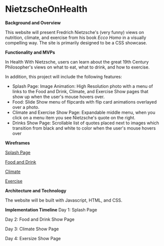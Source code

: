 # NietzscheOnHealth

**Background and Overview** 

   This website will present Fredrich Nietzsche's (very funny) views on nutrition, climate, and exercise from his book *Ecco Homo* in a visually compelling way. The site is primarily designed to be a CSS showcase. 
   
**Functionality and MVPs** 

In Health With Nietzsche, users can learn about the great 19th Century Philosopher's views on what to eat, what to drink, and how to exercise. 

In addition, this project will include the following features: 

- Splash Page: 
        Image Animation: High Resolution photo with a menu of links to the Food and Drink, Climate, and Exercise Show pages that show up when the user's mouse hovers over.  
- Food: 
        Slide Show menu of flipcards with flip card animations overlayed over a photo. 
- Climate and Exercise Show Page: 
        Expandable middle menu, when you click on a menu item you see Nietzsche's quote on the right. 
- Drinks Show Page: 
        Scrollable list of quotes placed next to images which transition from black and white to color when the user's mouse hovers over 


**Wireframes** 

[Splash Page](https://wireframe.cc/UBFcud)

[Food and Drink](https://wireframe.cc/4TNpQW) 

[Climate](https://wireframe.cc/a6pUuT) 

[Exercise](https://wireframe.cc/GqATe9) 



**Architecture and Technology** 

The website will be built with Javascript, HTML, and CSS. 

**Implementation Timeline** 
Day 1: Splash Page 

Day 2: Food and Drink Show Page 

Day 3: Climate Show Page 

Day 4: Exersize Show Page 
